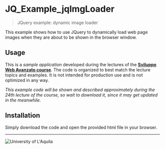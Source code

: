# JQ_Example_jqImgLoader
> JQuery example: dynamic image loader

This example shows how to use JQuery to dynamically load web page images when they are about to be shown in the browser window.

## Usage

This is a *sample application* developed during the lectures of the  [**Sviluppo Web Avanzato course**](https://sviluppowebavanzato-univaq.github.io). The code is organized to best match the lecture topics and examples. It is not intended for production use and is not optimized in any way. 

*This example code will be shown and described approximately during the 24th lecture of the course, so wait to download it, since it may get updated in the meanwhile.*

## Installation

Simply download the code and open the provided html file in your browser.

 
---

![University of L'Aquila](https://www.disim.univaq.it/skins/aqua/img/logo2021-2.png)